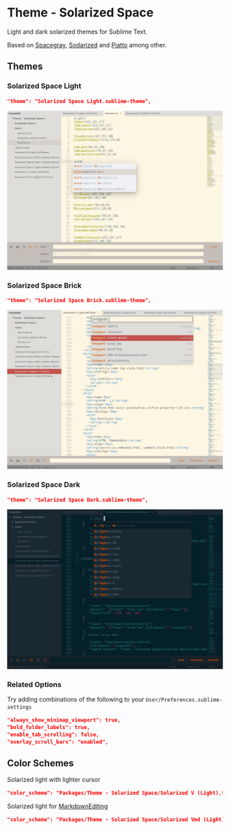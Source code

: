 Theme - Solarized Space
=======================

Light and dark solarized themes for Sublime Text.

Based on [Spacegray](https://kkga.github.io/spacegray/),
[Sodarized](https://github.com/jrolfs/sodarized) and
[Piatto](https://github.com/samuelrafo/piatto) among other.

Themes
------

### Solarized Space Light

```json
"theme": "Solarized Space Light.sublime-theme",
```

![image](images/light.png)

### Solarized Space Brick

```json
"theme": "Solarized Space Brick.sublime-theme",
```

![image](images/brick.png)

### Solarized Space Dark

```json
"theme": "Solarized Space Dark.sublime-theme",
```

![image](images/dark.png)

### Related Options

Try adding combinations of the following to your
`User/Preferences.sublime-settings`

```json
"always_show_minimap_viewport": true,
"bold_folder_labels": true,
"enable_tab_scrolling": false,
"overlay_scroll_bars": "enabled",
```

Color Schemes
-------------

Solarized light with lighter cursor

```json
"color_scheme": "Packages/Theme - Solarized Space/Solarized V (Light).tmTheme",
```

Solarized light for [MarkdownEditing](https://github.com/SublimeText-Markdown/MarkdownEditing)

```json
"color_scheme": "Packages/Theme - Solarized Space/Solarized Vmd (Light).tmTheme",
```
